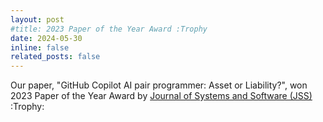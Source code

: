 ```yaml
---
layout: post
#title: 2023 Paper of the Year Award :Trophy
date: 2024-05-30 
inline: false
related_posts: false
---
```


Our paper, "GitHub Copilot AI pair programmer: Asset or Liability?", won 2023 Paper of the Year Award by  <a href='https://www.sciencedirect.com/journal/journal-of-systems-and-software/about/announcements'>Journal of Systems and Software (JSS)</a> :Trophy: 
